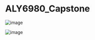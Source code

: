 # ALY6980_Capstone

![image](https://user-images.githubusercontent.com/57783442/114107367-b7ffd080-9885-11eb-880a-15c2f9170570.png)

![image](https://user-images.githubusercontent.com/57783442/114107414-d2d24500-9885-11eb-871d-ceb0faafe529.png)
